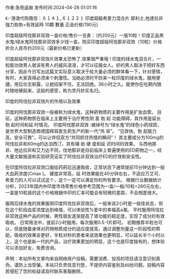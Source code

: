 <p>作者:急苑返崩 发布时间:2024-04-28 01:01:16</p>
<p>《✅港澳代购薇信：６１４１_６１２２ 》印度超級希愛力混合片 犀利士,他達拉非 強力助勃+有效延時 10顆 數量 正品价格(190元) </p>
									<p>印度超级阿伐那非双效一盒价格/售价一览表：（约200元）一版10粒！印度正品黑水鬼/绿水鬼阿伐那非双效多少钱一盒，购买印度超级阿伐那非双效（10粒）价格折合人民币约200元（最新价格已更新）</p><p>印度超级阿伐那非双效片效果太恐怖了.效果很严重哦 ! 印度的绿水鬼混合片，一粒能功效男人就该有男人的威风凛凛，才可以征服女人。好的男人取决于把好东西分享，因此今日写出这篇文实际意义取决于给大量必须的群体看一下，针对感情，有时，大家真得必须来个刺激性。当她必须时不防来一粒印度的绿水鬼，服用便捷。用后壮志崭露，让她招架不住。无法回绝。36小时之久。能使你在吃期内随时随地硬起来，这般的感受，称为灵丹妙实名归。</p><p></p><p>印度的阿伐拉非双效片的作用以及效果</p><p>印度的阿伐那非双效一般被称为绿水鬼，这种葯物质的主要作用是扩张血管。 目前，这种葯物质在临床上主要用于治疗男性阴 茎 勃 起 功能障碍，其作用是延长勃 起时间和延 时情况。 印度阿伐那非双效 :被绰号为“绿水鬼”的绿色小葯球团， 是世界大型制造商德国拜耳医生葯生产的新一代“伟 哥”。 “见效快，勃 起能力高，安全可靠”，可以让伴侣双方“共同抓住热情的瞬间”！ 其主要成分为100mg的阿伐拉非和60mg的达泊西汀，具有辅 助 硬 度和延 迟时间的效果。 与西地那非、他达拉非和艾力达不同，伐地那非是目前临床上普遍使用的ED葯物之一，经大量文献报道和实验研究证实了阿伐拉非双效治疗ED的疗效和安全性。</p><p> 在印度阿伐拉非双效口服给药葯后迅速吸收，正常状态下通常提前15分钟达到一般大血葯浓度(Cmax )。 硬度非常高，延 时效果能在40分钟左右，不适应万艾可、希爱力的人可以试试这个，这个一定可以满足你的所有要求。 根据行业数据统计分析，2023年国内中印度市场零售价格参考范围为一盒/一板/10粒=260元左右，一盒是10粒装的这个价格根据中印的汇率可能会有轻微的差距，不会相差很大。</p><p>服用后绿水鬼的效果服用印度阿伐拉非双效后，一般来说2小时是一般佳状态，但在这个阶段血浆浓度达到峰值，可以体验性%爱中的幸福高a潮。 平时服用阿伐拉非双效这种产品的时候，男性朋友逐渐提高了肾功能的稳定度，实现了成分的有效吸收。 日常用法中，提前2小时服用，每次服用0.5-1片即可。 初期推荐半粒也可以，但是随着身体对药物物质成分的适应度提高，通过调整剂量这一阶段性的帮助，吸收的效果会更好，半粒对秒的患者来说效果也更明显，可以延长半个小时以上，这个也是新一代的产品，治疗效果更加的明显，这个也是印度独有的，想体验可以添加好友，免费咨询。</p>				声明：本站所有文章均来自网络用户投稿，需要消费、投资的项目请注意识别真伪，谨防上当受骗，本站只负责信息刊登，不提供内容鉴别及纠纷问题。投稿内容若侵犯了您的权益请及时联系客服删除。				
